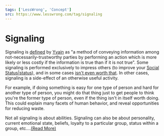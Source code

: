 ```yaml
---
tags: ['LessWrong', 'Concept']
src: https://www.lesswrong.com/tag/signaling
---
```


# Signaling
Signaling is [defined](https://lessestwrong.com/lw/did/what_is_signaling_really/) by [Yvain](https://wiki.lesswrong.com/wiki/Yvain) as "a method of conveying information among not-necessarily-trustworthy parties by performing an action which is more likely or less costly if the information is true than if it is not true". Some signaling is performed exclusively to impress others (to improve your [Social Status|status](https://lessestwrong.com/tag/social-status)), and in some cases [isn't even worth that](http://www.overcomingbias.com/2007/01/excess_signalin.html). In other cases, signaling is a side-effect of an otherwise useful activity.

For example, if doing something is easy for one type of person and hard for another type of person, you might do that thing just to get people to think you're the former type of person, even if the thing isn't in itself worth doing. This could explain many facets of human behavior, and reveal opportunities for reducing waste.

Not all signaling is about abilities. Signaling can also be about personality, current emotional state, beliefs, loyalty to a particular group, status within a group, etc....[(Read More)]()

